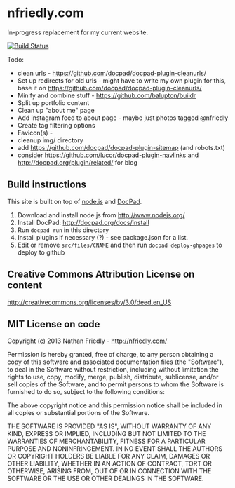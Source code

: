 nfriedly.com
============

In-progress replacement for my current website. 

[![Build Status](https://travis-ci.org/nfriedly/nfriedly.com.png)](https://travis-ci.org/nfriedly/nfriedly.com)

Todo: 

* clean urls - https://github.com/docpad/docpad-plugin-cleanurls/
* Set up redirects for old urls - might have to write my own plugin for this, base it on https://github.com/docpad/docpad-plugin-cleanurls/
* Minify and combine stuff - https://github.com/balupton/buildr
* Split up portfolio content
* Clean up "about me" page
* Add instagram feed to about page - maybe just photos tagged @nfriedly
* Create tag filtering options
* Favicon(s) - <link rel="shortcut icon" href="/favicon.ico" />
* cleanup img/ directory
* add https://github.com/docpad/docpad-plugin-sitemap (and robots.txt)
* consider https://github.com/lucor/docpad-plugin-navlinks and http://docpad.org/plugin/related/ for blog

Build instructions
------------
This site is built on top of [node.js](http://www.nodejs.org/) and [DocPad](http://docpad.org/). 

1. Download and install node.js from http://www.nodejs.org/
2. Install DocPad: http://docpad.org/docs/install
3. Run `docpad run` in this directory
4. Install plugins if necessary (?) - see package.json for a list.
5. Edit or remove `src/files/CNAME` and then run `docpad deploy-ghpages` to deploy to github



Creative Commons Attribution License on content
-----------------------------------------------

http://creativecommons.org/licenses/by/3.0/deed.en_US



MIT License on code
-------------------

Copyright (c) 2013 Nathan Friedly - http://nfriedly.com/

Permission is hereby granted, free of charge, to any person obtaining a copy of this software and associated documentation files (the "Software"), to deal in the Software without restriction, including without limitation the rights to use, copy, modify, merge, publish, distribute, sublicense, and/or sell copies of the Software, and to permit persons to whom the Software is furnished to do so, subject to the following conditions:

The above copyright notice and this permission notice shall be included in all copies or substantial portions of the Software.

THE SOFTWARE IS PROVIDED "AS IS", WITHOUT WARRANTY OF ANY KIND, EXPRESS OR IMPLIED, INCLUDING BUT NOT LIMITED TO THE WARRANTIES OF MERCHANTABILITY, FITNESS FOR A PARTICULAR PURPOSE AND NONINFRINGEMENT. IN NO EVENT SHALL THE AUTHORS OR COPYRIGHT HOLDERS BE LIABLE FOR ANY CLAIM, DAMAGES OR OTHER LIABILITY, WHETHER IN AN ACTION OF CONTRACT, TORT OR OTHERWISE, ARISING FROM, OUT OF OR IN CONNECTION WITH THE SOFTWARE OR THE USE OR OTHER DEALINGS IN THE SOFTWARE.
